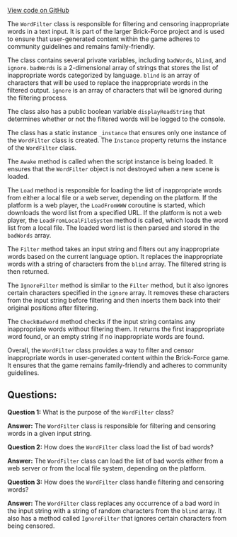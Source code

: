 [View code on GitHub](https://github.com/TieHaxJan/Brick-Force/Assembly-CSharp\WordFilter.cs)

The `WordFilter` class is responsible for filtering and censoring inappropriate words in a text input. It is part of the larger Brick-Force project and is used to ensure that user-generated content within the game adheres to community guidelines and remains family-friendly.

The class contains several private variables, including `badWords`, `blind`, and `ignore`. `badWords` is a 2-dimensional array of strings that stores the list of inappropriate words categorized by language. `blind` is an array of characters that will be used to replace the inappropriate words in the filtered output. `ignore` is an array of characters that will be ignored during the filtering process.

The class also has a public boolean variable `displayReadString` that determines whether or not the filtered words will be logged to the console.

The class has a static instance `_instance` that ensures only one instance of the `WordFilter` class is created. The `Instance` property returns the instance of the `WordFilter` class.

The `Awake` method is called when the script instance is being loaded. It ensures that the `WordFilter` object is not destroyed when a new scene is loaded.

The `Load` method is responsible for loading the list of inappropriate words from either a local file or a web server, depending on the platform. If the platform is a web player, the `LoadFromWWW` coroutine is started, which downloads the word list from a specified URL. If the platform is not a web player, the `LoadFromLocalFileSystem` method is called, which loads the word list from a local file. The loaded word list is then parsed and stored in the `badWords` array.

The `Filter` method takes an input string and filters out any inappropriate words based on the current language option. It replaces the inappropriate words with a string of characters from the `blind` array. The filtered string is then returned.

The `IgnoreFilter` method is similar to the `Filter` method, but it also ignores certain characters specified in the `ignore` array. It removes these characters from the input string before filtering and then inserts them back into their original positions after filtering.

The `CheckBadword` method checks if the input string contains any inappropriate words without filtering them. It returns the first inappropriate word found, or an empty string if no inappropriate words are found.

Overall, the `WordFilter` class provides a way to filter and censor inappropriate words in user-generated content within the Brick-Force game. It ensures that the game remains family-friendly and adheres to community guidelines.
## Questions: 
 **Question 1:** What is the purpose of the `WordFilter` class?
    
**Answer:** The `WordFilter` class is responsible for filtering and censoring words in a given input string.

**Question 2:** How does the `WordFilter` class load the list of bad words?
    
**Answer:** The `WordFilter` class can load the list of bad words either from a web server or from the local file system, depending on the platform.

**Question 3:** How does the `WordFilter` class handle filtering and censoring words?
    
**Answer:** The `WordFilter` class replaces any occurrence of a bad word in the input string with a string of random characters from the `blind` array. It also has a method called `IgnoreFilter` that ignores certain characters from being censored.